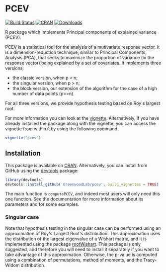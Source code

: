 # PCEV
[![Build Status](https://travis-ci.org/GreenwoodLab/pcev.svg?branch=master)](https://travis-ci.org/GreenwoodLab/pcev) [![CRAN](http://www.r-pkg.org/badges/version/pcev?color=blue)](http://cran.rstudio.com/package=pcev) [![Downloads](http://cranlogs.r-pkg.org/badges/pcev?color=green)](http://www.r-pkg.org/pkg/pcev)


R package which implements Principal components of explained variance (PCEV).

PCEV is a statistical tool for the analysis of a mutivariate response vector. It is a dimension-reduction technique, similar to Principal Components Analysis (PCA), that seeks to maximize the proportion of variance (in the response vector) being explained by a set of covariates. It implements three versions:

 - the classic version, when p < n;
 - the singular version, when p > n;
 - the block version, our extension of the algorithm for the case of a high number of data points (p>>n).
 
For all three versions, we provide hypothesis testing based on Roy's largest root.

For more information you can look at the [vignette](https://cran.rstudio.com/web/packages/pcev/vignettes/pcev.pdf). Alternatively, if you have already installed the package along with the vignette, you can access the vignette from within ```R``` by using the following command:

``` r
vignette("pcev")
```

## Installation

This package is available on [CRAN](https://cran.r-project.org/package=pcev). Alternatively, you can install from GitHub using the [devtools](http://cran.r-project.org/package=devtools) package:

``` r
library(devtools)
devtools::install_github('GreenwoodLab/pcev', build_vignettes = TRUE)
```

The main function is ```computePCEV```, and indeed most users will only need this one function. See the documentation for more information about its parameters and for some examples.

### Singular case

Note that hypothesis testing in the singular case can be performed using an approximation of Roy's Largest Root's distribution. This approximation uses the distribution of the largest eigenvalue of a Wishart matrix, and it is implemented using the package [rootWishart](https://cran.r-project.org/package=rootWishart). This package is only suggested, and therefore you will need to install it separately if you want to take advantage of this approximation. Otherwise, the p-value is computed using a combination of permutations, method of moments, and the Tracy-Widom distribution.